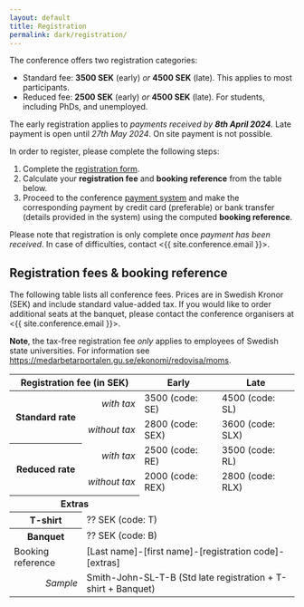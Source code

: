 ```yaml
---
layout: default
title: Registration
permalink: dark/registration/
---
```


The conference offers two registration categories:

- Standard fee: **3500 SEK** (early) _or_ **4500 SEK** (late). This applies to most participants.
- Reduced fee: **2500 SEK** (early) _or_ **4500 SEK** (late). For students, including PhDs, and unemployed.

The early registration applies to _payments received by **8th April 2024**._ Late payment is open until *27th May 2024*. On site payment is not possible.

In order to register, please complete the following steps:

1. Complete the [registration form](https://lc2024.se).
2. Calculate your **registration fee** and **booking reference** from the table below.
3. Proceed to the conference [payment system](https://lc2024.se) and make the corresponding payment by credit card (preferable) or bank transfer (details provided in the system) using the computed **booking reference**.

Please note that registration is only complete once _payment has been received_. In case of difficulties, contact <{{ site.conference.email }}>.

## Registration fees & booking reference

The following table lists all conference fees. Prices are in Swedish Kronor (SEK) and include standard value-added tax.
If you would like to order additional seats at the banquet, please contact the conference organisers at <{{ site.conference.email }}>.

**Note**, the tax-free registration fee _only_ applies to employees of Swedish state universities. For information see <https://medarbetarportalen.gu.se/ekonomi/redovisa/moms>.

<style>
    table {
        margin-left:auto;
        margin-right:auto;
        /* width:400px */
        /* border-spacing: 4px; */
        margin-bottom: 10px
    }

    th {
        text-align: center;
        padding: 4px;
        padding-right: 8px;
        padding-left: 8px;
    }

    /* tbody > tr > th {
        padding: 2px;
        text-align: left;
    } */


    td {
        padding-left: 8px;
        padding-right: 8px;
        /* width:60px; */
        text-align: left;
    }

    .subhead {
    /* width: 120px; */
    text-align: right;
    font-style: italic;
    font-weight: normal;
    /* padding-left: 10px; */
    }
</style>

<table>
    <thead>
    <tr>
        <th colspan="2">Registration fee (in SEK)</th>
        <th>Early</th>
        <th>Late</th>
    </tr>
    </thead>
    <tbody>
    <tr>
        <th rowspan="2">Standard rate</th>
        <td class="subhead">with tax</td>
        <td>3500 (code: SE)</td>
        <td>4500 (code: SL)</td>
    </tr>
    <tr>
        <td class="subhead">without tax</td>
        <td>2800 (code: SEX)</td>
        <td>3600 (code: SLX)</td>
    </tr>
    <tr>
        <th rowspan="2">Reduced rate</th>
        <td class="subhead">with tax</td>
        <td>2500 (code: RE)</td>
        <td>3500 (code: RL)</td>
    </tr>
    <tr>
        <td class="subhead">without tax</td>
        <td>2000 (code: REX)</td>
        <td>2800 (code: RLX)</td>
    </tr>
    <tr>
        <th colspan="2">Extras</th>
    </tr>
    <tr>
        <th colspan="1">T-shirt</th>
        <td colspan="3">?? SEK (code: T)</td>
    </tr>
    <tr>
        <th colspan="1">Banquet</th>
        <td colspan="3">?? SEK (code: B)</td>
    </tr>
    <tr>
        <td>Booking reference</td>
        <td colspan="3">[Last name]-[first name]-[registration code]-[extras]</td>
    </tr>
    <tr>
        <td class="subhead">Sample</td>
        <td colspan="3">Smith-John-SL-T-B (Std late registration + T-shirt + Banquet)</td>
    </tr>
    </tbody>
</table>